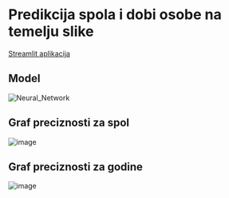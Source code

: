 # Predikcija spola i dobi osobe na temelju slike
[Streamlit aplikacija](https://ftoprek-etfos-psu-predikcija-spola-i-godina-test-f03yal.streamlit.app/)
## Model
![Neural_Network](https://github.com/ftoprek-etfos/PSU_Predikcija_spola_i_dobi_osobe_na_temelju_slike/assets/105854305/1cde1d71-5b48-47da-ab67-7b6fd44897f2)

## Graf preciznosti za spol
![image](https://github.com/ftoprek-etfos/PSU_Predikcija_spola_i_dobi_osobe_na_temelju_slike/assets/105854305/88c718b3-f09a-4c41-9dea-51440727d343)

## Graf preciznosti za godine
![image](https://github.com/ftoprek-etfos/PSU_Predikcija_spola_i_dobi_osobe_na_temelju_slike/assets/105854305/b70c044d-cd40-4912-b938-c108bb05d99b)
